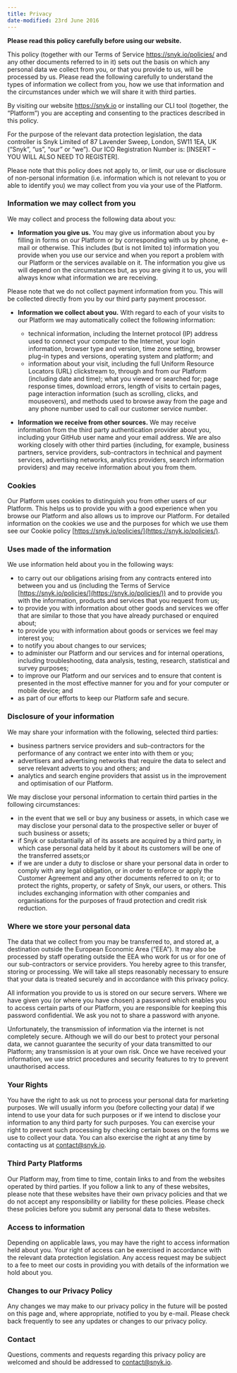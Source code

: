 ```yaml
---
title: Privacy
date-modified: 23rd June 2016
---
```


**Please read this policy carefully before using our website.**

This policy (together with our Terms of Service https://snyk.io/policies/ and any other documents referred to in it) sets out the basis on which any personal data we collect from you, or that you provide to us, will be processed by us. Please read the following carefully to understand the types of information we collect from you, how we use that information and the circumstances under which we will share it with third parties.

By visiting our website https://snyk.io or installing our CLI tool (together, the “Platform”) you are accepting and consenting to the practices described in this policy.

For the purpose of the relevant data protection legislation, the data controller is Snyk Limited of 87 Lavender Sweep, London, SW11 1EA, UK (“Snyk”, “us”, “our” or “we”). Our ICO Registration Number is: [INSERT – YOU WILL ALSO NEED TO REGISTER].

Please note that this policy does not apply to, or limit, our use or disclosure of non-personal information (i.e. information which is not relevant to you or able to identify you) we may collect from you via your use of the Platform.

### Information we may collect from you

We may collect and process the following data about you:

* **Information you give us.** You may give us information about you by filling in forms on our Platform or by corresponding with us by phone, e-mail or otherwise. This includes (but is not limited to) information you provide when you use our service and when you report a problem with our Platform or the services available on it. The information you give us will depend on the circumstances but, as you are giving it to us, you will always know what information we are receiving.

Please note that we do not collect payment information from you. This will be collected directly from you by our third party payment processor.

* **Information we collect about you.** With regard to each of your visits to our Platform we may automatically collect the following information:
  * technical information, including the Internet protocol (IP) address used to connect your computer to the Internet, your login information, browser type and version, time zone setting, browser plug-in types and versions, operating system and platform; and
  * information about your visit, including the full Uniform Resource Locators (URL) clickstream to, through and from our Platform (including date and time); what you viewed or searched for; page response times, download errors, length of visits to certain pages, page interaction information (such as scrolling, clicks, and mouseovers), and methods used to browse away from the page and any phone number used to call our customer service number.

* **Information we receive from other sources.** We may receive information from the third party authentication provider about you, including your GitHub user name and your email address. We are also working closely with other third parties (including, for example, business partners, service providers, sub-contractors in technical and payment services, advertising networks, analytics providers, search information providers) and may receive information about you from them.

### Cookies

Our Platform uses cookies to distinguish you from other users of our Platform. This helps us to provide you with a good experience when you browse our Platform and also allows us to improve our Platform. For detailed information on the cookies we use and the purposes for which we use them see our Cookie policy [https://snyk.io/policies/](https://snyk.io/policies/).

### Uses made of the information

We use information held about you in the following ways:

* to carry out our obligations arising from any contracts entered into between you and us (including the Terms of Service [https://snyk.io/policies/](https://snyk.io/policies/)) and to provide you with the information, products and services that you request from us;
* to provide you with information about other goods and services we offer that are similar to those that you have already purchased or enquired about;
* to provide you with information about goods or services we feel may interest you;
* to notify you about changes to our services;
* to administer our Platform and our services and for internal operations, including troubleshooting, data analysis, testing, research, statistical and survey purposes;
* to improve our Platform and our services and to ensure that content is presented in the most effective manner for you and for your computer or mobile device; and
* as part of our efforts to keep our Platform safe and secure.

### Disclosure of your information

We may share your information with the following, selected third parties:

* business partners service providers and sub-contractors for the performance of any contract we enter into with them or you;
* advertisers and advertising networks that require the data to select and serve relevant adverts to you and others; and
* analytics and search engine providers that assist us in the improvement and optimisation of our Platform.

We may disclose your personal information to certain third parties in the following circumstances:

* in the event that we sell or buy any business or assets, in which case we may disclose your personal data to the prospective seller or buyer of such business or assets;
* if Snyk or substantially all of its assets are acquired by a third party, in which case personal data held by it about its customers will be one of the transferred assets;or
* if we are under a duty to disclose or share your personal data in order to comply with any legal obligation, or in order to enforce or apply the Customer Agreement and any other documents referred to on it; or to protect the rights, property, or safety of Snyk, our users, or others. This includes exchanging information with other companies and organisations for the purposes of fraud protection and credit risk reduction.

### Where we store your personal data

The data that we collect from you may be transferred to, and stored at, a destination outside the European Economic Area (“EEA”). It may also be processed by staff operating outside the EEA who work for us or for one of our sub-contractors or service providers. You hereby agree to this transfer, storing or processing. We will take all steps reasonably necessary to ensure that your data is treated securely and in accordance with this privacy policy.

All information you provide to us is stored on our secure servers. Where we have given you (or where you have chosen) a password which enables you to access certain parts of our Platform, you are responsible for keeping this password confidential. We ask you not to share a password with anyone.

Unfortunately, the transmission of information via the internet is not completely secure. Although we will do our best to protect your personal data, we cannot guarantee the security of your data transmitted to our Platform; any transmission is at your own risk. Once we have received your information, we use strict procedures and security features to try to prevent unauthorised access.

### Your Rights

You have the right to ask us not to process your personal data for marketing purposes. We will usually inform you (before collecting your data) if we intend to use your data for such purposes or if we intend to disclose your information to any third party for such purposes. You can exercise your right to prevent such processing by checking certain boxes on the forms we use to collect your data. You can also exercise the right at any time by contacting us at [contact@snyk.io](contact@snyk.io).

### Third Party Platforms

Our Platform may, from time to time, contain links to and from the websites operated by third parties. If you follow a link to any of these websites, please note that these websites have their own privacy policies and that we do not accept any responsibility or liability for these policies. Please check these policies before you submit any personal data to these websites.

### Access to information

Depending on applicable laws, you may have the right to access information held about you. Your right of access can be exercised in accordance with the relevant data protection legislation. Any access request may be subject to a fee to meet our costs in providing you with details of the information we hold about you.

### Changes to our Privacy Policy

Any changes we may make to our privacy policy in the future will be posted on this page and, where appropriate, notified to you by e-mail. Please check back frequently to see any updates or changes to our privacy policy.

### Contact

Questions, comments and requests regarding this privacy policy are welcomed and should be addressed to [contact@snyk.io](mailto:contact@snyk.io).
